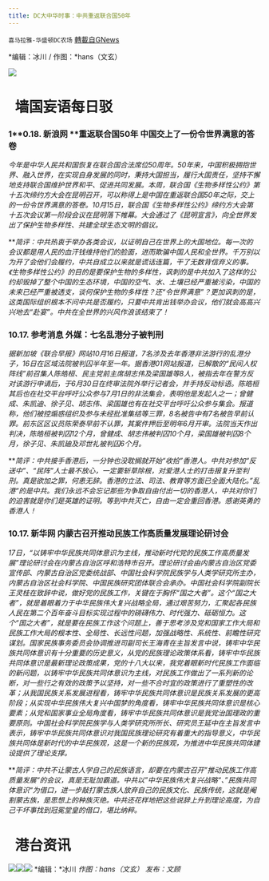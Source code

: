 ```yaml
---
title: DC大中华时事：中共重返联合国50年
---
```

`喜马拉雅-华盛顿DC农场` [轉載自GNews](https://gnews.org/zh-hans/1601250/)

*编辑：冰川 / 作图：*hans（文玄）

![](http://himalayawashingtondc.org/wp-content/uploads/2021/08/ScreenShot-2021-08-01-at-17.25.09@2x.png)

#   墙国妄语每日驳

### 1**0.18. 新浪网 **重返联合国50年 中国交上了一份令世界满意的答卷

*今年是中华人民共和国恢复在联合国合法席位50周年。50年来，中国积极拥抱世界、融入世界，在实现自身发展的同时，秉持大国担当，履行大国责任，坚持不懈地支持联合国维护世界和平、促进共同发展。本周，联合国《生物多样性公约》第十五次缔约方大会在昆明召开，可以称得上是中国在重返联合国50年之际，交上的一份令世界满意的答卷。10月15日，联合国《生物多样性公约》缔约方大会第十五次会议第一阶段会议在昆明落下帷幕。大会通过了《昆明宣言》，向全世界发出了保护生物多样性、共建全球生态文明的倡议。*

***简评：*中共热衷于举办各类会议，以证明自己在世界上的大国地位。每一次的会议都是用人民的血汗钱维持他们的脸面，进而欺骗中国人民和全世界。千万别以为开了会他们会履约，中共自成立以来就是谎话连篇，干了无数背信弃义的事。《生物多样性公约》的目的是要保护生物的多样性，讽刺的是中共加入了这样的公约却毁掉了整个中国的生态环境，中国的空气、水、土壤已经严重被污染，中国的未来已经严重被透支，谈何保护生物的多样性？还“令世界满意”？更加讽刺的是，这类国际组织根本不问中共是否履约，只要中共肯出钱举办会议，他们就会高高兴兴地去“赴宴”。中共在全世界的兴风作浪该结束了！**

### 10.17. 参考消息 外媒：七名乱港分子被判刑

*据新加坡《联合早报》网站10月16日报道，7名涉及去年香港非法游行的乱港分子，16日在区域法院被判囚半年至一年。据香港01网站报道，已解散的“民间人权阵线”前召集人陈皓桓、民主党前主席胡志伟及梁国雄等8人，被指去年在警方反对该游行申请后，于6月30日在终审法院外举行记者会，并手持反动标语。陈皓桓其后也在社交平台呼吁公众参与7月1日的非法集会，表明他是发起人之一；曾健成、朱凯迪、徐子见、胡志伟、梁国雄也有在社交平台呼吁公众参与集会。报道称，他们被控煽惑组织及参与未经批准集结等三罪，8名被告中有7名被告早前认罪。前东区区议员陈荣泰早前不认罪，其案件押后至明年6月开审。法院当天作出判决，陈皓桓被判囚12个月，曾健成、胡志伟被判囚10个月，梁国雄被判囚8个月，徐子见、朱凯廸及邓世礼被判囚6个月。*

***简评：*中共接手香港后，一分钟也没耽搁就开始“收拾”香港人。中共对参加“反送中”、“民阵”人士最不放心，一定要斩草除根，对爱港人士的打击报复升至判刑。真是欲加之罪，何患无辞。香港的立法、司法、教育等方面已全面大陆化。”乱港“的是中共。我们永远不会忘记那些为争取自由付出一切的香港人，中共对你们的迫害就是你们是英雄的证明。等到中共灭亡，自由一定会重回香港。感谢英勇的香港人！**

### 10.17. 新华网 **内蒙古召开推动民族工作高质量发展理论研讨会**

*17日，“以铸牢中华民族共同体意识为主线，推动新时代党的民族工作高质量发展”理论研讨会在内蒙古自治区呼和浩特市召开。理论研讨会由内蒙古自治区党委宣传部、内蒙古自治区党委统战部、中国社会科学院民族学与人类学研究所主办，内蒙古自治区社会科学院、中国民族研究团体联合会承办。中国社会科学院副院长王灵桂在致辞中说，做好党的民族工作，关键在于胸怀“国之大者”。这个“国之大者”，就是着眼着力于中华民族伟大复兴战略全局，通过艰苦努力，汇聚起各民族人民在第二个百年奋斗目标实现过程中的磅礴伟力、时代强力、砥砺恒力。这个“国之大者”，就是要在民族工作这个问题上，善于思考涉及党和国家工作大局和民族工作大局的根本性、全局性、长远性问题，加强战略性、系统性、前瞻性研究谋划。国家民族事务委员会协调推进司副司长王海青在主旨发言中说，铸牢中华民族共同体意识有十分重要的历史意义，从党的民族理论政策体系看，铸牢中华民族共同体意识是最新理论政策成果，党的十八大以来，我党着眼新时代民族工作面临的新问题，以铸牢中华民族共同体意识为主线，对民族工作做出了一系列新的论断，对一些行之有效的政策予以坚持，对一些不合时宜的政策进行了重塑性的改革；从我国民族关系发展进程看，铸牢中华民族共同体意识是民族关系发展的更高阶段；从实现中华民族伟大复兴中国梦的角度看，铸牢中华民族共同体意识是核心要素；从党和国家事业全局角度看，铸牢中华民族共同体意识是我党治国理政的重要原则。中国社会科学院民族学与人类学研究所所长、研究员王延中在主旨发言中表示，铸牢中华民族共同体意识对我国民族理论研究有着重大的指导意义，中华民族共同体是新时代的中华民族观，这是一个新的民族观，为推进中华民族共同体建设提供了理论支撑。*

***简评：*中共不让蒙古人学自己的民族语言，却要在内蒙古召开”推动民族工作高质量发展“的会议，真是无耻加霸道。中共以”中华民族伟大复兴战略“、”民族共同体意识“为借口，进一步敲打蒙古族人放弃自己的民族文化、民族传统，这就是阉割蒙古族，是思想上的种族灭绝。中共还花样地把这些说辞上升到理论高度，为自己干坏事找到冠冕堂皇的借口，堪比纳粹。**

#   港台资讯
![](https://media.discordapp.net/attachments/858887785507323904/899546272636219442/1.PNG?width=1043&amp;height=586)![](https://media.discordapp.net/attachments/858887785507323904/899546278663421962/2.PNG?width=1043&amp;height=586)![](https://media.discordapp.net/attachments/858887785507323904/899546303577587732/3.PNG?width=1043&amp;height=586)
*编辑：*冰川
*作图：hans（文玄）
发布：文顾*
